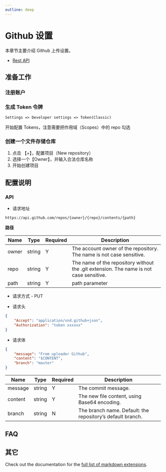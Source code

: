 ```yaml
---
outline: deep
---
```


# Github 设置

本章节主要介绍 Github 上传设置。

- [Rest API](https://docs.github.com/zh/rest/repos/contents?apiVersion=2022-11-28)

## 准备工作

### 注册账户

### 生成 Token 令牌

`Settings => Developer settings => Token(Classic)`

开始配置 Tokens，注意需要把作用域（Scopes）中的 repo 勾选

### 创建一个文件存储仓库

1. 点击 【+】，配置项目（New repository）
2. 选择一个【Owner】，并输入合法仓库名称
3. 开始创建项目

## 配置说明

### API

- 请求地址

```
https://api.github.com/repos/{owner}/{repo}/contents/{path}
```

**路径**

| Name        | Type               | Required | Description           |
|-------------|--------------------|----------|-----------------------|
| owner    | string | Y        | The account owner of the repository. The name is not case sensitive.    |
| repo   | string | Y        | The name of the repository without the .git extension. The name is not case sensitive.    |
| path   | string | Y        | path parameter   |

- 请求方式 - PUT

- 请求头

```json
{
	"Accept": "application/vnd.github+json", 
	"Authorization": "token xxxxxx"
}
```

- 请求体

```json
{
	"message": "From uploader Github",
	"content": "$CONTENT",
	"branch": "master"
}
```


| Name        | Type               | Required | Description           |
|-------------|--------------------|----------|-----------------------|
| message    | string | Y        | The commit message.   |
| content   | string | Y        |  The new file content, using Base64 encoding.    |
| branch   | string | N        | The branch name. Default: the repository’s default branch.  |

## FAQ

## 其它

Check out the documentation for the [full list of markdown extensions](https://vitepress.dev/guide/markdown).
